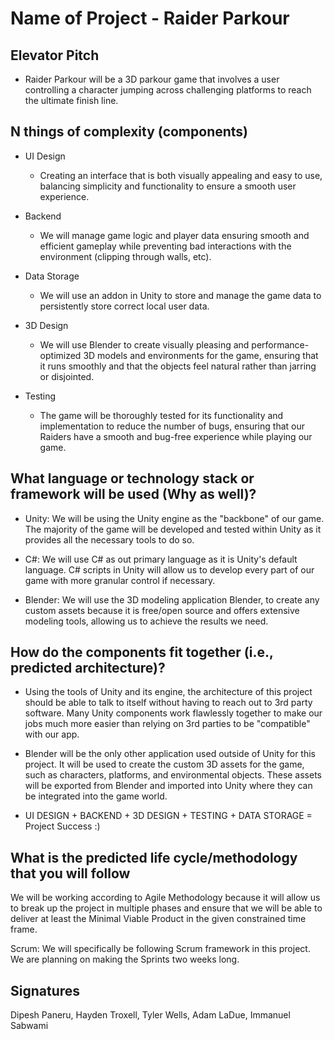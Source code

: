 # Name of Project - Raider Parkour


## Elevator Pitch
- Raider Parkour will be a 3D parkour game that involves a user controlling a character jumping across challenging platforms to reach the ultimate finish line. 

## N things of complexity (components)

- UI Design
  - Creating an interface that is both visually appealing and easy to use, balancing simplicity and functionality to ensure a smooth user experience. 

- Backend
  - We will manage game logic and player data ensuring smooth and efficient gameplay while preventing bad interactions with the environment (clipping through walls, etc).

- Data Storage
  - We will use an addon in Unity to store and manage the game data to persistently store correct local user data.

- 3D Design
  - We will use Blender to create visually pleasing and performance-optimized 3D models and environments for the game, ensuring that it runs smoothly and that the objects feel natural rather than jarring or disjointed.

- Testing
  - The game will be thoroughly tested for its functionality and implementation to reduce the number of bugs, ensuring that our Raiders have a smooth and bug-free experience while playing our game.
  
## What language or technology stack or framework will be used (Why as well)?
- Unity: We will be using the Unity engine as the "backbone" of our game. The majority of the game will be developed and tested within Unity as it provides all the necessary tools to do so.
  
- C#: We will use C# as out primary language as it is Unity's default language. C# scripts in Unity will allow us to develop every part of our game with more granular control if necessary.
  
- Blender: We will use the 3D modeling application Blender, to create any custom assets because it is free/open source and offers extensive modeling tools, allowing us to achieve the results we need.

## How do the components fit together (i.e., predicted architecture)?
- Using the tools of Unity and its engine, the architecture of this project should be able to talk to itself without having to reach out to 3rd party software. Many Unity components work flawlessly together to make our jobs much more easier than relying on 3rd parties to be "compatible" with our app.

- Blender will be the only other application used outside of Unity for this project. It will be used to create the custom 3D assets for the game, such as characters, platforms, and environmental objects. These assets will be exported from Blender and imported into Unity where they can be integrated into the game world.

- UI DESIGN + BACKEND + 3D DESIGN + TESTING + DATA STORAGE  =  Project Success :) 

## What is the predicted life cycle/methodology that you will follow

  We will be working according to Agile Methodology because it will allow us to break up the project in multiple phases and ensure that we will be able to deliver at least the Minimal Viable Product in the given constrained time frame.

  Scrum:
  We will specifically be following Scrum framework in this project. We are planning on making the Sprints two weeks long.

## Signatures

  Dipesh Paneru, Hayden Troxell, Tyler Wells, Adam LaDue, Immanuel Sabwami
